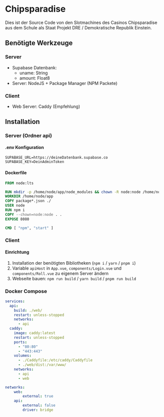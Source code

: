 # Chipsparadise
Dies ist der Source Code von den Slotmachines des Casinos Chipsparadise aus dem Schule als Staat Projekt DRE / Demokratische Republik Einstein.

## Benötigte Werkzeuge
### Server
 - Supabase Datenbank:
   - uname: String
   - amount: Float8
 - Server: NodeJS + Package Manager (NPM Packete)
### Client
 - Web Server: Caddy (Empfehlung)

## Installation
### Server (Ordner api)
#### .env Konfiguration
```
SUPABASE_URL=https://deineDatenbank.supabase.co
SUPABASE_KEY=DeinAdminToken
```

#### Dockerfile
```dockerfile
FROM node:lts

RUN mkdir -p /home/node/app/node_modules && chown -R node:node /home/node/app
WORKDIR /home/node/app
COPY package*.json ./
USER node
RUN npm i
COPY --chown=node:node . .
EXPOSE 8080

CMD [ "npm", "start" ]
```

### Client
#### Einrichtung
1. Installation der benötigten Bibliotheken (`npm i` / `yarn` / `pnpm i`)
2. Variable `apiHost` in `App.vue`, `components/Login.vue` und `components/Roll.vue` zu eigenem Server ändern
3. Webseite bauen: `npm run build` / `yarn build` / `pnpm run build`

### Docker Compose
```yml
services:
  api:
    build: ./web/
    restart: unless-stopped
    networks:
      - api
  caddy:
    image: caddy:latest
    restart: unless-stopped
    ports:
      - "80:80"
      - "443:443"
    volumes:
      - ./Caddyfile:/etc/caddy/Caddyfile
      - ./web/dist:/var/www/
    networks:
      - api
      - web

networks:
    web:
        external: true
    api:
        external: false
        driver: bridge
```